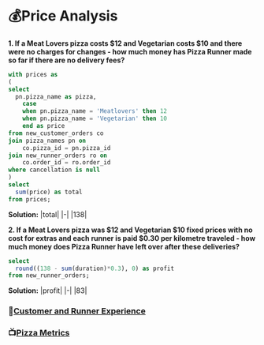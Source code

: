 # 💰Price Analysis
**1. If a Meat Lovers pizza costs $12 and Vegetarian costs $10 and there were no charges for changes - how much money has Pizza Runner made so far if there are no delivery fees?**
```sql
with prices as 
(
select
  pn.pizza_name as pizza,
	case
    when pn.pizza_name = 'Meatlovers' then 12
    when pn.pizza_name = 'Vegetarian' then 10
    end as price
from new_customer_orders co
join pizza_names pn on
	co.pizza_id = pn.pizza_id
join new_runner_orders ro on
	co.order_id = ro.order_id
where cancellation is null
)
select
  sum(price) as total
from prices;
```
**Solution:**
|total|
|-|
|138|

**2. If a Meat Lovers pizza was $12 and Vegetarian $10 fixed prices with no cost for extras and each runner is paid $0.30 per kilometre traveled - how much money does Pizza Runner have left over after these deliveries?**
```sql
select
  round((138 - sum(duration)*0.3), 0) as profit
from new_runner_orders;
```
**Solution:**
|profit|
|-|
|83|

### 🧍[Customer and Runner Experience](https://github.com/Strova23/8-Week-SQL/blob/main/%232%20-%20Pizza%20Runner/Customer%20and%20Runner%20Experience.md)
### 📺[Pizza Metrics](https://github.com/Strova23/8-Week-SQL/blob/main/%232%20-%20Pizza%20Runner/Pizza%20Metrics.md)
